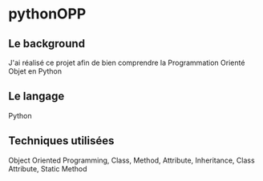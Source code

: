 # pythonOPP
## Le background
J'ai réalisé ce projet afin de bien comprendre la Programmation Orienté Objet en Python
## Le langage
Python
## Techniques utilisées
Object Oriented Programming, Class, Method, Attribute, Inheritance, Class Attribute, Static Method
